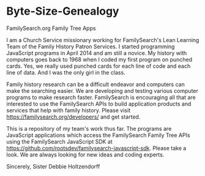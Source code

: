 # Byte-Size-Genealogy
FamilySearch.org Family Tree Apps

I am a Church Service missionary working for FamilySearch's Lean Learning Team of the Family History Patron Services. I started programming JavaScript programs in April 2014 and am still a novice. My history with computers goes back to 1968 when I coded my first program on punched cards. Yes, we really used punched cards for each line of code and each line of data. And I was the only girl in the class.

Family history research can be a difficult endeavor and computers can make the searching easier. We are developing and testing various computer programs to make research faster. FamilySearch is encouraging all that are interested to use the FamilySearch APIs to build application products and services that help with family history. Please visit https://familysearch.org/developers/ and get started.

This is a repository of my team's work thus far. The programs are JavaScript applications which access the FamilySearch Family Tree APIs using the FamilySearch JavaScript SDK at https://github.com/rootsdev/familysearch-javascript-sdk. Please take a look. We are always looking for new ideas and coding experts.

Sincerely, Sister Debbie Holtzendorff

